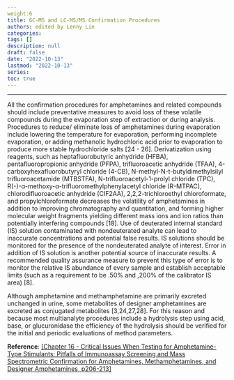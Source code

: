 ```yaml
---
weight:6
title: GC-MS and LC-MS/MS Confirmation Procedures
authors: edited by Lenny Lin
categories: 
tags: []
description: null
draft: false
date: "2022-10-13"
lastmod: "2022-10-13"
series: 
toc: true
---
```


<!--more-->
---

All the confirmation procedures for amphetamines and related compounds should include preventative measures to avoid loss of these volatile compounds during the evaporation step of extraction or during analysis. Procedures to reduce/ eliminate loss of amphetamines during evaporation include lowering the temperature for evaporation, performing incomplete evaporation, or adding methanolic hydrochloric acid prior to evaporation to produce more stable hydrochloride salts [24 - 26]. Derivatization using reagents, such as heptafluorobutyric anhydride (HFBA), pentafluoropropionic anhydride (PFPA), trifluoroacetic anhydride (TFAA), 4-carboxyhexafluorobutyryl chloride (4-CB), N-methyl-N-t-butyldimethylsilyl trifluoroacetamide (MTBSTFA), N-trifluoroacetyl-1-prolyl chloride (TPC), R(-)-α-methoxy-α-trifluoromethylphenylacetyl chloride (R-MTPAC), chlorodifluoroacetic anhydride (CIF2AA), 2,2,2-trichloroethyl chloroformate, and propylchloroformate decreases the volatility of amphetamines in addition to improving chromatography and quantitation, and forming higher molecular weight fragments yielding different mass ions and ion ratios than potentially interfering compounds [18]. Use of deuterated internal standard (IS) solution contaminated with nondeuterated analyte can lead to inaccurate concentrations and potential false results. IS solutions should be monitored for the presence of the nondeuterated analyte of interest. Error in addition of IS solution is another potential source of inaccurate results. A recommended quality assurance measure to prevent this type of error is to monitor the relative IS abundance of every sample and establish acceptable limits (such as a requirement to be .50% and ,200% of the calibrator IS area) [8].  

Although amphetamine and methamphetamine are primarily excreted unchanged in urine, some metabolites of designer amphetamines are excreted as conjugated metabolites [3,24,27,28]. For this reason and because most multianalyte procedures include a hydrolysis step using acid, base, or glucuronidase the efficiency of the hydrolysis should be verified for the initial and periodic evaluations of method parameters.

**Reference**: <a href = "https://www.sciencedirect.com/book/9780128156070/critical-issues-in-alcohol-and-drugs-of-abuse-testing" target="_blank" rel="noopener noreferrer">[Chapter 16 - Critical Issues When Testing for Amphetamine-Type Stimulants: Pitfalls of Immunoassay Screening and Mass Spectrometric Confirmation for Amphetamines, Methamphetamines, and Designer Amphetamines, p206-213]</a>